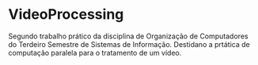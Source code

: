 # VideoProcessing
Segundo trabalho prático da disciplina de Organização de Computadores do Terdeiro Semestre de Sistemas de Informação. Destidano a prtática de computação paralela para o tratamento de um vídeo.
